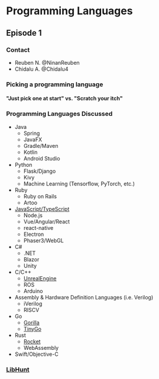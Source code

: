 # Programming Languages
## Episode 1

### Contact
- Reuben N. @NinanReuben 
- Chidalu A. @Chidalu4


### Picking a programming language
#### "Just pick one at start" vs. "Scratch your itch"

### Programming Languages Discussed
- Java
  - Spring
  - JavaFX
  - Gradle/Maven
  - Kotlin
  - Android Studio
- Python
  - Flask/Django
  - Kivy
  - Machine Learning (Tensorflow, PyTorch, etc.)
- Ruby
  - Ruby on Rails
  - Artoo
- [JavaScript/TypeScript](https://www.guru99.com/typescript-vs-javascript.html)
  - Node.js
  - Vue/Angular/React
  - react-native
  - Electron
  - Phaser3/WebGL
- C#
  - .NET
  - Blazor
  - Unity
- C/C++
  - [UnrealEngine](https://unrealcpp.com/)
  - ROS
  - Arduino
- Assembly & Hardware Definition Languages (i.e. Verilog)
  - iVerilog
  - RISCV
- Go
  - [Gorilla](http://www.gorillatoolkit.org/)
  - [TinyGo](https://github.com/tinygo-org/tinygo)
- Rust
  - [Rocket](https://rocket.rs/)
  - WebAssembly
- Swift/Objective-C

### [LibHunt](https://www.libhunt.com/)
